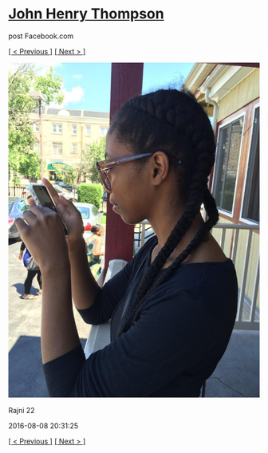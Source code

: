 # [John Henry Thompson](../README.md)
post Facebook.com

[[ < Previous ]](2016-08-08-12.md) [[ Next > ]](2016-08-01-1.md)

[![](../media/2016-08-08/Rajni-23.jpg)](../README.md)

Rajni 22

2016-08-08 20:31:25

[[ < Previous ]](2016-08-08-12.md) [[ Next > ]](2016-08-01-1.md)